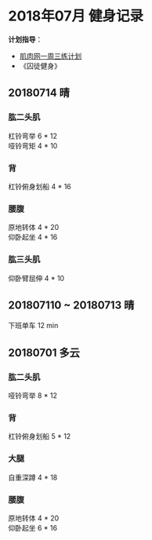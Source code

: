 # 2018年07月 健身记录   
**计划指导**：  

* [肌肉网一周三练计划](http://www.jirou.com/tool/jihua/menus/B4.php)    
* 《囚徒健身》  

## 20180714 晴
### 肱二头肌
杠铃弯举 6 * 12  
哑铃弯矩 4 * 10  

### 背
杠铃俯身划船 4 * 16

### 腰腹
原地转体 4 * 20  
仰卧起坐 4 * 16 

### 肱三头肌
仰卧臂屈伸  4 * 10  

## 201807110 ~ 20180713 晴
下班单车 12 min

## 20180701 多云
### 肱二头肌
哑铃弯举 8 * 12

### 背
杠铃俯身划船 5 * 12

### 大腿
自重深蹲 4 * 18  

### 腰腹
原地转体 4 * 20  
仰卧起坐 6 * 16  






